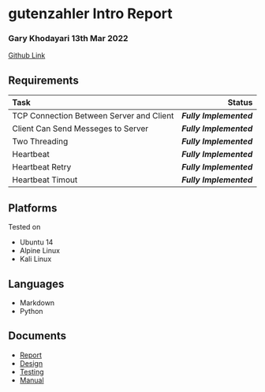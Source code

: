 # gutenzahler Intro Report
### Gary Khodayari 13th Mar 2022

[Github Link](https://github.com/d0ntblink/gutenzahler)

## Requirements

| Task | Status |
|:---------------|------------------------------------------------------:|
| TCP Connection Between Server and Client | ***Fully Implemented*** |
| Client Can Send Messeges to Server | ***Fully Implemented*** |
| Two Threading | ***Fully Implemented*** |
| Heartbeat | ***Fully Implemented*** |
| Heartbeat Retry | ***Fully Implemented*** |
| Heartbeat Timout | ***Fully Implemented*** |


## Platforms
Tested on
* Ubuntu 14
* Alpine Linux
* Kali Linux

## Languages
* Markdown
* Python

## Documents
* [Report](https://github.com/d0ntblink/gutenzahler/blob/master/Documents/report.pdf)
* [Design](https://github.com/d0ntblink/gutenzahler/blob/master/Documents/design.pdf)
* [Testing](https://github.com/d0ntblink/gutenzahler/blob/master/Documents/testing.pdf)
* [Manual](https://github.com/d0ntblink/gutenzahler/blob/master/Documents/user_manual.pdf)